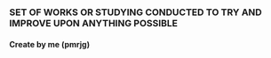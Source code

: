 ### SET OF WORKS OR STUDYING CONDUCTED TO TRY AND IMPROVE UPON ANYTHING POSSIBLE
#### Create by me (pmrjg)
